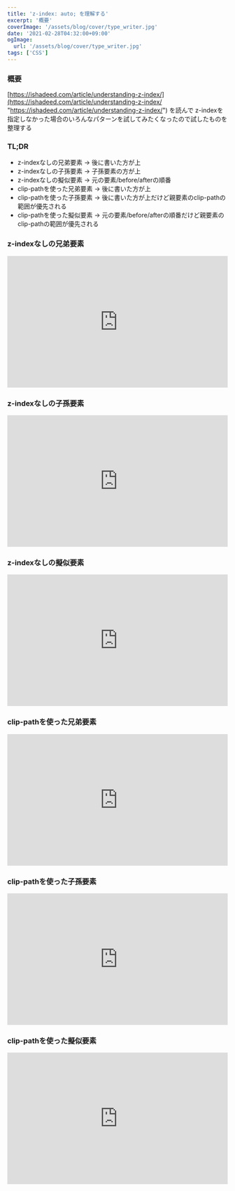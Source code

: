 ```yaml
---
title: 'z-index: auto; を理解する'
excerpt: '概要'
coverImage: '/assets/blog/cover/type_writer.jpg'
date: '2021-02-28T04:32:00+09:00'
ogImage:
  url: '/assets/blog/cover/type_writer.jpg'
tags: ['CSS']
---
```


### 概要

[https://ishadeed.com/article/understanding-z-index/](https://ishadeed.com/article/understanding-z-index/ "https://ishadeed.com/article/understanding-z-index/") を読んで z-indexを指定しなかった場合のいろんなパターンを試してみたくなったので試したものを整理する

### TL;DR

*   z-indexなしの兄弟要素 → 後に書いた方が上
*   z-indexなしの子孫要素 → 子孫要素の方が上
*   z-indexなしの擬似要素 → 元の要素/before/afterの順番
*   clip-pathを使った兄弟要素 → 後に書いた方が上
*   clip-pathを使った子孫要素 → 後に書いた方が上だけど親要素のclip-pathの範囲が優先される
*   clip-pathを使った擬似要素 → 元の要素/before/afterの順番だけど親要素のclip-pathの範囲が優先される

### z-indexなしの兄弟要素

<iframe height="300" style="width: 100%;" scrolling="no" title="z-index 兄弟要素" src="https://codepen.io/o-hayato/embed/xxRWRxJ?default-tab=html%2Cresult" frameborder="no" loading="lazy" allowtransparency="true" allowfullscreen="true">
  See the Pen <a href="https://codepen.io/o-hayato/pen/xxRWRxJ">
  z-index 兄弟要素</a> by o-hayato (<a href="https://codepen.io/o-hayato">@o-hayato</a>)
  on <a href="https://codepen.io">CodePen</a>.
</iframe>

### z-indexなしの子孫要素

<iframe height="300" style="width: 100%;" scrolling="no" title="z-index 子孫要素" src="https://codepen.io/o-hayato/embed/BaQrQKj?default-tab=html%2Cresult" frameborder="no" loading="lazy" allowtransparency="true" allowfullscreen="true">
  See the Pen <a href="https://codepen.io/o-hayato/pen/BaQrQKj">
  z-index 子孫要素</a> by o-hayato (<a href="https://codepen.io/o-hayato">@o-hayato</a>)
  on <a href="https://codepen.io">CodePen</a>.
</iframe>

### z-indexなしの擬似要素

<iframe height="300" style="width: 100%;" scrolling="no" title="z-index 擬似要素要素" src="https://codepen.io/o-hayato/embed/vYyRymB?default-tab=html%2Cresult" frameborder="no" loading="lazy" allowtransparency="true" allowfullscreen="true">
  See the Pen <a href="https://codepen.io/o-hayato/pen/vYyRymB">
  z-index 擬似要素要素</a> by o-hayato (<a href="https://codepen.io/o-hayato">@o-hayato</a>)
  on <a href="https://codepen.io">CodePen</a>.
</iframe>

### clip-pathを使った兄弟要素

<iframe height="300" style="width: 100%;" scrolling="no" title="z-index clip-path 兄弟要素" src="https://codepen.io/o-hayato/embed/gOLeLwp?default-tab=html%2Cresult" frameborder="no" loading="lazy" allowtransparency="true" allowfullscreen="true">
  See the Pen <a href="https://codepen.io/o-hayato/pen/gOLeLwp">
  z-index clip-path 兄弟要素</a> by o-hayato (<a href="https://codepen.io/o-hayato">@o-hayato</a>)
  on <a href="https://codepen.io">CodePen</a>.
</iframe>

### clip-pathを使った子孫要素

<iframe height="300" style="width: 100%;" scrolling="no" title="z-index clip-path 子孫要素" src="https://codepen.io/o-hayato/embed/JjbLbbw?default-tab=html%2Cresult" frameborder="no" loading="lazy" allowtransparency="true" allowfullscreen="true">
  See the Pen <a href="https://codepen.io/o-hayato/pen/JjbLbbw">
  z-index clip-path 子孫要素</a> by o-hayato (<a href="https://codepen.io/o-hayato">@o-hayato</a>)
  on <a href="https://codepen.io">CodePen</a>.
</iframe>

### clip-pathを使った擬似要素

<iframe height="300" style="width: 100%;" scrolling="no" title="z-index 擬似要素要素 clip-path" src="https://codepen.io/o-hayato/embed/qBqoqXv?default-tab=html%2Cresult" frameborder="no" loading="lazy" allowtransparency="true" allowfullscreen="true">
  See the Pen <a href="https://codepen.io/o-hayato/pen/qBqoqXv">
  z-index 擬似要素要素 clip-path</a> by o-hayato (<a href="https://codepen.io/o-hayato">@o-hayato</a>)
  on <a href="https://codepen.io">CodePen</a>.
</iframe>